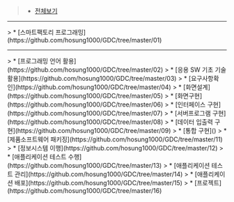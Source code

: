 > * [전체보기](https://ovenapp.io/view/U7bXVGbGsf3c2wEWMjfvkUGqemYtBsti)
<hr/>
> * [스마트팩토리 프로그래밍](https://github.com/hosung1000/GDC/tree/master/01)
<hr/>
> * [프로그래밍 언어 활용](https://github.com/hosung1000/GDC/tree/master/02)
> * [응용 SW 기초 기술 활용](https://github.com/hosung1000/GDC/tree/master/03)
> * [요구사항확인](https://github.com/hosung1000/GDC/tree/master/04)
> * [화면설계](https://github.com/hosung1000/GDC/tree/master/05)
> * [화면구현](https://github.com/hosung1000/GDC/tree/master/06)
> * [인터페이스 구현](https://github.com/hosung1000/GDC/tree/master/07)
> * [서버프로그램 구현](https://github.com/hosung1000/GDC/tree/master/08)
> * [데이터 입출력 구현](https://github.com/hosung1000/GDC/tree/master/09)
> * [통합 구현]()
> * [제품소프트웨어 패키징](https://github.com/hosung1000/GDC/tree/master/11)
> * [정보시스템 이행](https://github.com/hosung1000/GDC/tree/master/12)
> * [애플리케이션 테스트 수행](https://github.com/hosung1000/GDC/tree/master/13)
> * [애플리케이션 테스트 관리](https://github.com/hosung1000/GDC/tree/master/14)
> * [애플리케이션 배포](https://github.com/hosung1000/GDC/tree/master/15)
> * [프로젝트](https://github.com/hosung1000/GDC/tree/master/16)

